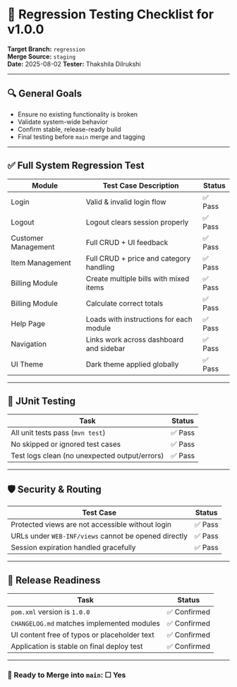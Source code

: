 # 🧪 Regression Testing Checklist for v1.0.0

**Target Branch:** `regression`  
**Merge Source:** `staging`  
**Date:** 2025-08-02
**Tester:** Thakshila Dilrukshi

---

## 🔍 General Goals

- Ensure no existing functionality is broken
- Validate system-wide behavior
- Confirm stable, release-ready build
- Final testing before `main` merge and tagging

---

## ✅ Full System Regression Test

| Module              | Test Case Description                   | Status |
|---------------------|-----------------------------------------|--|
| Login               | Valid & invalid login flow              | ✅ Pass |
| Logout              | Logout clears session properly          | ✅ Pass |
| Customer Management | Full CRUD + UI feedback                 | ✅ Pass |
| Item Management     | Full CRUD + price and category handling | ✅ Pass |
| Billing Module      | Create multiple bills with mixed items  | ✅ Pass |
| Billing Module      | Calculate correct totals                | ✅ Pass |
| Help Page           | Loads with instructions for each module | ✅ Pass |
| Navigation          | Links work across dashboard and sidebar | ✅ Pass |
| UI Theme            | Dark theme applied globally             | ✅ Pass |

---

## 🧪 JUnit Testing

| Task                                          | Status |
|-----------------------------------------------|-|
| All unit tests pass (`mvn test`)              | ✅ Pass |
| No skipped or ignored test cases              | ✅ Pass|
| Test logs clean (no unexpected output/errors) | ✅ Pass|

---

## 🛡 Security & Routing

| Test Case                                            | Status |
|------------------------------------------------------|--|
| Protected views are not accessible without login     | ✅ Pass |
| URLs under `WEB-INF/views` cannot be opened directly | ✅ Pass |
| Session expiration handled gracefully                | ✅ Pass |

---

## 🧼 Release Readiness

| Task                                         | Status |
|----------------------------------------------|-|
| `pom.xml` version is `1.0.0`                 |✅ Confirmed |
| `CHANGELOG.md` matches implemented modules   |✅ Confirmed|
| UI content free of typos or placeholder text |✅ Confirmed |
| Application is stable on final deploy test   | ✅ Confirmed |

---


### 🚀 Ready to Merge into `main`: ☐ Yes